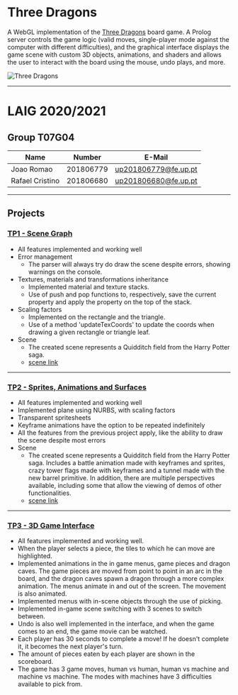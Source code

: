 # Three Dragons

A WebGL implementation of the [Three Dragons](https://boardgamegeek.com/boardgame/306972/three-dragons) board game. A Prolog server controls the game logic (valid moves, single-player mode against the computer with different difficulties), and the graphical interface displays the game scene with custom 3D objects, animations, and shaders and allows the user to interact with the board using the mouse, undo plays, and more.

![Three Dragons](./three-dragons-demo.gif)

---

# LAIG 2020/2021

## Group T07G04
| Name             | Number    | E-Mail              |
| ---------------- | --------- | ------------------  |
| Joao Romao       | 201806779 | up201806779@fe.up.pt|
| Rafael Cristino  | 201806680 | up201806680@fe.up.pt|

----

## Projects

### [TP1 - Scene Graph](TP1)

- All features implemented and working well
- Error management
  - The parser will always try do draw the scene despite errors, showing warnings on the console.
- Textures, materials and transformations inheritance
  - Implemented material and texture stacks.
  - Use of push and pop functions to, respectively, save the current property and apply the property on the top of the stack.
- Scaling factors
  - Implemented on the rectangle and the triangle.
  - Use of a method 'updateTexCoords' to update the coords when drawing a given rectangle or triangle leaf.
- Scene
  - The created scene represents a Quidditch field from the Harry Potter saga.
  - [scene link](scenes/quidditch.xml)

-----

### [TP2 - Sprites, Animations and Surfaces](TP2)

- All features implemented and working well
- Implemented plane using NURBS, with scaling factors
- Transparent spritesheets
- Keyframe animations have the option to be repeated indefinitely
- All the features from the previous project apply, like the ability to draw the scene despite most errors
- Scene
  - The created scene represents a Quidditch field from the Harry Potter saga. Includes a battle animation made with keyframes and sprites, crazy tower flags made with keyframes and a tunnel made with the new barrel primitive. In addition, there are multiple perspectives available, including some that allow the viewing of demos of other functionalities.
  - [scene link](scenes/quidditch.xml)
----

### [TP3 - 3D Game Interface](TP3)
- All features implemented and working well.
- When the player selects a piece, the tiles to which he can move are highlighted.
- Implemented animations in the in game menus, game pieces and dragon caves. The game pieces are moved from point to point in an arc in the board, and the dragon caves spawn a dragon through a more complex animation. The menus animate in and out of the screen. The movement is also animated.
- Implemented menus with in-scene objects through the use of picking.
- Implemented in-game scene switching with 3 scenes to switch between.
- Undo is also well implemented in the interface, and when the game comes to an end, the game movie can be watched.
- Each player has 30 seconds to complete a move! If he doesn't complete it, it becomes the next player's turn.
- The amount of pieces eaten by each player are shown in the scoreboard.
- The game has 3 game moves, human vs human, human vs machine and machine vs machine. The modes with machines have 3 difficulties available to pick from.


